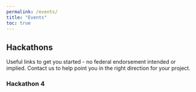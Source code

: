 ```yaml
---
permalink: /events/
title: "Events"
toc: true
---
```


## Hackathons
Useful links to get you started - no federal endorsement intended or implied. Contact us to help point you in the right direction for your project.

### Hackathon 4
<div id="eventbrite-widget-container-132064820433"></div>

<script src="https://www.eventbrite.com/static/widgets/eb_widgets.js"></script>

<script type="text/javascript"> var exampleCallback = function() { console.log('Order complete!'); }; window.EBWidgets.createWidget({ // Required widgetType: 'checkout', eventId: '132064820433', iframeContainerId: 'eventbrite-widget-container-132064820433', // Optional iframeContainerHeight: 425, // Widget height in pixels. Defaults to a minimum of 425px if not provided onOrderComplete: exampleCallback // Method called when an order has successfully completed }); </script>
